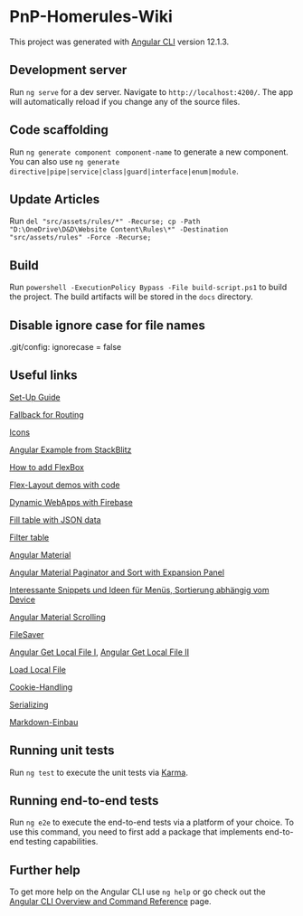 # PnP-Homerules-Wiki

This project was generated with [Angular CLI](https://github.com/angular/angular-cli) version 12.1.3.

## Development server

Run `ng serve` for a dev server. Navigate to `http://localhost:4200/`. The app will automatically reload if you change any of the source files.

## Code scaffolding

Run `ng generate component component-name` to generate a new component. You can also use `ng generate directive|pipe|service|class|guard|interface|enum|module`.

## Update Articles
Run `del "src/assets/rules/*" -Recurse; cp -Path "D:\OneDrive\D&D\Website Content\Rules\*" -Destination "src/assets/rules" -Force -Recurse;`

## Build
Run `powershell -ExecutionPolicy Bypass -File build-script.ps1` to build the project. The build artifacts will be stored in the `docs` directory.

## Disable ignore case for file names
.git/config: ignorecase = false

## Useful links

[Set-Up Guide](https://medium.com/swlh/how-to-deploy-an-angular-app-to-github-pages-without-using-any-libraries-step-by-step-guide-cfe96fb0c879)

[Fallback for Routing](https://angular.io/guide/deployment#fallback)

[Icons](https://fonts.google.com/icons)

[Angular Example from StackBlitz](https://stackblitz.com/angular/gqgalmavnrd?file=src%2Findex.html)

[How to add FlexBox](https://indepth.dev/posts/1208/angular-flex-layout-flexbox-and-grid-layout-for-angular-component)

[Flex-Layout demos with code](https://tburleson-layouts-demos.firebaseapp.com/#/docs)

[Dynamic WebApps with Firebase](https://medium.com/pan-labs/dynamic-web-apps-on-github-pages-for-free-ffac2b776d45)

[Fill table with JSON data](https://www.javatpoint.com/display-data-from-json-file-in-angular)

[Filter table](https://stackoverflow.com/questions/53642506/filter-table-in-angular)

[Angular Material](https://material.angular.io/)

[Angular Material Paginator and Sort with Expansion Panel](https://stackblitz.com/edit/table-like-mat-accordion?file=app%2Fapp.component.html)

[Interessante Snippets und Ideen für Menüs, Sortierung abhängig vom Device](https://code-maze.com/angular-material-table/)

[Angular Material Scrolling](https://material.angular.io/cdk/scrolling/overview)

[FileSaver](https://www.npmjs.com/package/ngx-filesaver)

[Angular Get Local File I](https://www.positronx.io/angular-httpclient-http-service/),
[Angular Get Local File II](https://www.techiediaries.com/angular-local-json-files/)

[Load Local File](https://stackoverflow.com/questions/47581687/read-a-file-and-parse-its-content)

[Cookie-Handling](https://stackoverflow.com/questions/34298133/angular-cookies)

[Serializing](https://dev.to/hansott/simple-way-to-serialize-objects-to-json-in-typescript-27f5)

[Markdown-Einbau](https://www.makeuseof.com/angular-markdown-files-website/)

## Running unit tests

Run `ng test` to execute the unit tests via [Karma](https://karma-runner.github.io).

## Running end-to-end tests

Run `ng e2e` to execute the end-to-end tests via a platform of your choice. To use this command, you need to first add a package that implements end-to-end testing capabilities.

## Further help

To get more help on the Angular CLI use `ng help` or go check out the [Angular CLI Overview and Command Reference](https://angular.io/cli) page.
